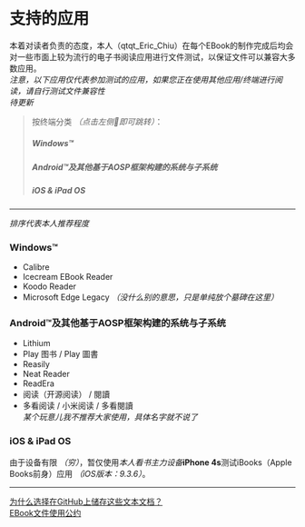 支持的应用
=========
本着对读者负责的态度，本人（qtqt_Eric_Chiu）在每个EBook的制作完成后均会对一些市面上较为流行的电子书阅读应用进行文件测试，以保证文件可以兼容大多数应用。  
*注意，以下应用仅代表参加测试的应用，如果您正在使用其他应用/终端进行阅读，请自行测试文件兼容性*  
*待更新*  
> 按终端分类 *（点击左侧🔗即可跳转）*：
> ##### Windows™
> ##### Android™及其他基于AOSP框架构建的系统与子系统
> ##### iOS & iPad OS  

-----
*排序代表本人推荐程度*
### Windows™
 -  Calibre
 -  Icecream EBook Reader
 -  Koodo Reader
 -  Microsoft Edge Legacy *（没什么别的意思，只是单纯放个墓碑在这里）*  

### Android™及其他基于AOSP框架构建的系统与子系统
 - Lithium
 - Play 图书 / Play 圖書
 - Reasily
 - Neat Reader
 - ReadEra
 - 阅读（开源阅读） / 閱讀
 - 多看阅读 / 小米阅读 / 多看閱讀  
*某个玩意儿我不推荐大家使用，具体名字就不说了*

### iOS & iPad OS
由于设备有限 *（穷）*，暂仅使用*本人看书主力设备***iPhone 4s**测试iBooks（Apple Books前身）应用 *（iOS版本：9.3.6）*。

-----
[为什么选择在GitHub上储存这些文本文档？](https://github.com/qtqtEricChiu/qtqtEricChiu/blob/main/why-create-these-documents-at-github.md "为什么选择在GitHub上储存这些文本文档？")  
[EBook文件使用公约](https://github.com/qtqtEricChiu/qtqtEricChiu/blob/EBook-Docs/convention_zh-hans.md "使用公约")
